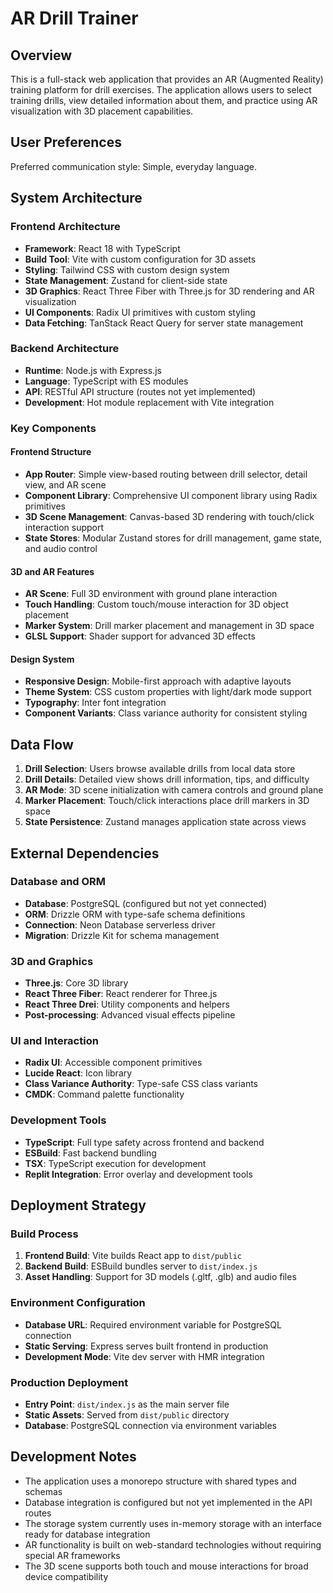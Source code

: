 # AR Drill Trainer

## Overview

This is a full-stack web application that provides an AR (Augmented Reality) training platform for drill exercises. The application allows users to select training drills, view detailed information about them, and practice using AR visualization with 3D placement capabilities.

## User Preferences

Preferred communication style: Simple, everyday language.

## System Architecture

### Frontend Architecture
- **Framework**: React 18 with TypeScript
- **Build Tool**: Vite with custom configuration for 3D assets
- **Styling**: Tailwind CSS with custom design system
- **State Management**: Zustand for client-side state
- **3D Graphics**: React Three Fiber with Three.js for 3D rendering and AR visualization
- **UI Components**: Radix UI primitives with custom styling
- **Data Fetching**: TanStack React Query for server state management

### Backend Architecture
- **Runtime**: Node.js with Express.js
- **Language**: TypeScript with ES modules
- **API**: RESTful API structure (routes not yet implemented)
- **Development**: Hot module replacement with Vite integration

### Key Components

#### Frontend Structure
- **App Router**: Simple view-based routing between drill selector, detail view, and AR scene
- **Component Library**: Comprehensive UI component library using Radix primitives
- **3D Scene Management**: Canvas-based 3D rendering with touch/click interaction support
- **State Stores**: Modular Zustand stores for drill management, game state, and audio control

#### 3D and AR Features
- **AR Scene**: Full 3D environment with ground plane interaction
- **Touch Handling**: Custom touch/mouse interaction for 3D object placement
- **Marker System**: Drill marker placement and management in 3D space
- **GLSL Support**: Shader support for advanced 3D effects

#### Design System
- **Responsive Design**: Mobile-first approach with adaptive layouts
- **Theme System**: CSS custom properties with light/dark mode support
- **Typography**: Inter font integration
- **Component Variants**: Class variance authority for consistent styling

## Data Flow

1. **Drill Selection**: Users browse available drills from local data store
2. **Drill Details**: Detailed view shows drill information, tips, and difficulty
3. **AR Mode**: 3D scene initialization with camera controls and ground plane
4. **Marker Placement**: Touch/click interactions place drill markers in 3D space
5. **State Persistence**: Zustand manages application state across views

## External Dependencies

### Database and ORM
- **Database**: PostgreSQL (configured but not yet connected)
- **ORM**: Drizzle ORM with type-safe schema definitions
- **Connection**: Neon Database serverless driver
- **Migration**: Drizzle Kit for schema management

### 3D and Graphics
- **Three.js**: Core 3D library
- **React Three Fiber**: React renderer for Three.js
- **React Three Drei**: Utility components and helpers
- **Post-processing**: Advanced visual effects pipeline

### UI and Interaction
- **Radix UI**: Accessible component primitives
- **Lucide React**: Icon library
- **Class Variance Authority**: Type-safe CSS class variants
- **CMDK**: Command palette functionality

### Development Tools
- **TypeScript**: Full type safety across frontend and backend
- **ESBuild**: Fast backend bundling
- **TSX**: TypeScript execution for development
- **Replit Integration**: Error overlay and development tools

## Deployment Strategy

### Build Process
1. **Frontend Build**: Vite builds React app to `dist/public`
2. **Backend Build**: ESBuild bundles server to `dist/index.js`
3. **Asset Handling**: Support for 3D models (.gltf, .glb) and audio files

### Environment Configuration
- **Database URL**: Required environment variable for PostgreSQL connection
- **Static Serving**: Express serves built frontend in production
- **Development Mode**: Vite dev server with HMR integration

### Production Deployment
- **Entry Point**: `dist/index.js` as the main server file
- **Static Assets**: Served from `dist/public` directory
- **Database**: PostgreSQL connection via environment variables

## Development Notes

- The application uses a monorepo structure with shared types and schemas
- Database integration is configured but not yet implemented in the API routes
- The storage system currently uses in-memory storage with an interface ready for database integration
- AR functionality is built on web-standard technologies without requiring special AR frameworks
- The 3D scene supports both touch and mouse interactions for broad device compatibility